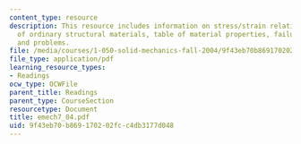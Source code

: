 ```yaml
---
content_type: resource
description: This resource includes information on stress/strain relations, properties
  of ordinary structural materials, table of material properties, failure phenomena,
  and problems.
file: /media/courses/1-050-solid-mechanics-fall-2004/9f43eb70b869170202fcc4db3177d048_emech7_04.pdf
file_type: application/pdf
learning_resource_types:
- Readings
ocw_type: OCWFile
parent_title: Readings
parent_type: CourseSection
resourcetype: Document
title: emech7_04.pdf
uid: 9f43eb70-b869-1702-02fc-c4db3177d048
---
```


